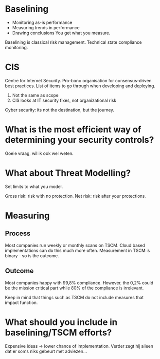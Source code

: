 # Baselining
- Monitoring as-is performance
- Measuring trends in performance
- Drawing conclusions
You get what you measure.

Baselining is classical risk management.
Technical state compliance monitoring.
# CIS
Centre for Internet Security. Pro-bono organisation for consensus-driven best practices. List of items to go through when developing and deploying.
1. Not the same as scope
2. CIS looks at IT security fixes, not organizational risk

Cyber security: its not the destination, but the journey.

# What is the most efficient way of determining your security controls?
Goeie vraag, wil ik ook wel weten.

# What about Threat Modelling?
Set limits to what you model.

Gross risk: risk with no protection.
Net risk: risk after your protections.

# Measuring
## Process
Most companies run weekly or monthly scans on TSCM.
Cloud based implementations can do this much more often.
Measurement in TSCM is binary - so is the outcome.
## Outcome
Most companies happy with 99,8% compliance. However, the 0,2% could be the mission critical part while 80% of the compliance is irrelevant.

Keep in mind that things such as TSCM do not include measures that impact function.

# What should you include in baselining/TSCM efforts?
Expensive ideas -> lower chance of implementation. Verder zegt hij alleen dat er soms niks gebeurt met adviezen...

